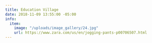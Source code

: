 ```yaml
---
title: Education Village
date: 2018-11-09 13:55:00 -05:00
info:
  item:
    image: "/uploads/image_gallery/24.jpg"
    url: https://www.zara.com/us/en/jogging-pants-p00706507.html
---
```


